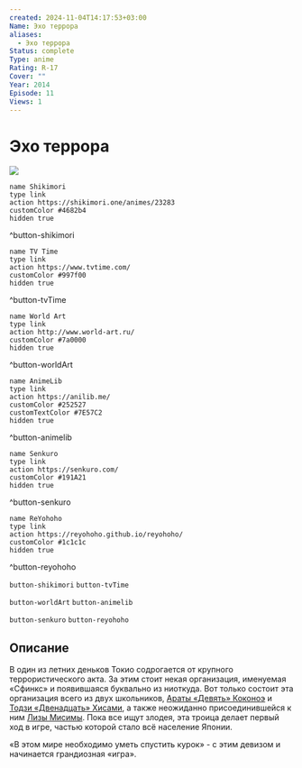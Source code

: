 ```yaml
---
created: 2024-11-04T14:17:53+03:00
Name: Эхо террора
aliases:
  - Эхо террора
Status: complete
Type: anime
Rating: R-17
Cover: ""
Year: 2014
Episode: 11
Views: 1
---
```


# Эхо террора

![](https://nyaa.shikimori.one/uploads/poster/animes/23283/a8ddf0daadd6ff867813632cb3da3421.jpeg)

```button
name Shikimori
type link
action https://shikimori.one/animes/23283
customColor #4682b4
hidden true
```
^button-shikimori

```button
name TV Time
type link
action https://www.tvtime.com/
customColor #997f00
hidden true
```
^button-tvTime

```button
name World Art
type link
action http://www.world-art.ru/
customColor #7a0000
hidden true
```
^button-worldArt

```button
name AnimeLib
type link
action https://anilib.me/
customColor #252527
customTextColor #7E57C2
hidden true
```
^button-animelib

```button
name Senkuro
type link
action https://senkuro.com/
customColor #191A21
hidden true
```
^button-senkuro

```button
name ReYohoho
type link
action https://reyohoho.github.io/reyohoho/
customColor #1c1c1c
hidden true
```
^button-reyohoho

`button-shikimori` `button-tvTime`

`button-worldArt` `button-animelib`

`button-senkuro` `button-reyohoho`

## Описание

В один из летних деньков Токио содрогается от крупного террористического акта. За этим стоит некая организация, именуемая «Сфинкс» и появившаяся буквально из ниоткуда. Вот только состоит эта организация всего из двух школьников, [Араты «Девять» Коконоэ](https://shikimori.one/characters/103651-nine) и [Тодзи «Двенадцать» Хисами](https://shikimori.one/characters/103653-twelve), а также неожиданно присоединившейся к ним [Лизы Мисимы](https://shikimori.one/characters/103649-lisa-mishima). Пока все ищут злодея, эта троица делает первый ход в игре, частью которой стало всё население Японии.

«В этом мире необходимо уметь спустить курок» - с этим девизом и начинается грандиозная «игра».

